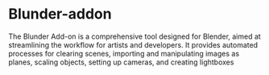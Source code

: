# Blunder-addon
The Blunder Add-on is a comprehensive tool designed for Blender, aimed at streamlining the workflow for artists and developers. It provides automated processes for clearing scenes, importing and manipulating images as planes, scaling objects, setting up cameras, and creating lightboxes
